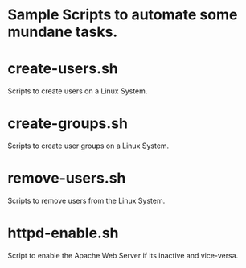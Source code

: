 # Sample Scripts to automate some mundane tasks.

# create-users.sh
Scripts to create users on a Linux System.

# create-groups.sh
Scripts to create user groups on a Linux System.

# remove-users.sh
Scripts to remove users from the Linux System.

# httpd-enable.sh
Script to enable the Apache Web Server if its inactive and vice-versa.
